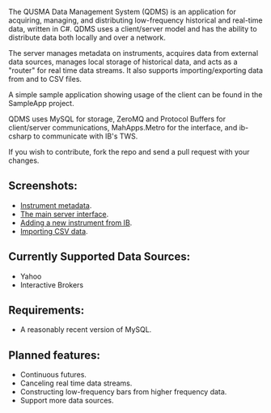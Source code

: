 The QUSMA Data Management System (QDMS) is an application for acquiring, managing, and distributing low-frequency historical and real-time data, written in C#. QDMS uses a client/server model and has the ability to distribute data both locally and over a network.

The server manages metadata on instruments, acquires data from external data sources, manages local storage of historical data, and acts as a "router" for real time data streams. It also supports importing/exporting data from and to CSV files. 

A simple sample application showing usage of the client can be found in the SampleApp project.

QDMS uses MySQL for storage, ZeroMQ and Protocol Buffers for client/server communications, MahApps.Metro for the interface, and ib-csharp to communicate with IB's TWS.

If you wish to contribute, fork the repo and send a pull request with your changes.

Screenshots:
------------------------
* [Instrument metadata](http://i.imgur.com/QACkNxI.png).
* [The main server interface](http://i.imgur.com/i985ZUW.png).
* [Adding a new instrument from IB](http://i.imgur.com/HGPsoK5.png).
* [Importing CSV data](http://i.imgur.com/en6kDo1.png).

Currently Supported Data Sources:
------------------------
* Yahoo
* Interactive Brokers

Requirements:
------------------------
* A reasonably recent version of MySQL.

Planned features:
------------------------
* Continuous futures.
* Canceling real time data streams.
* Constructing low-frequency bars from higher frequency data.
* Support more data sources.
